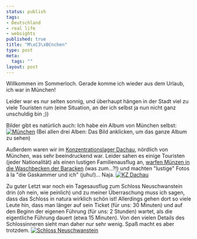 ```yaml
--- 
status: publish
tags: 
- Deutschland
- real life
- websights
published: true
title: "M\xC3\xBCnchen"
type: post
meta: 
  tags: ""
layout: post
---
```

Willkommen im Sommerloch. Gerade komme ich wieder aus dem Urlaub, ich war in München!

Leider war es nur selten sonnig, und überhaupt hängen in der Stadt viel zu viele Touristen rum (eine Situation, an der ich selbst ja nun nicht ganz unschuldig bin ;))

Bilder gibt es natürlich auch: Ich habe ein Album von München selbst:
<a href="http://www.ipernity.com/doc/fredw/album/27831"><img src='http://fredericiana.de/uploads/2007/08/muenchen.jpg' alt='München' /></a>
(Bei allen drei Alben: Das Bild anklicken, um das ganze Album zu sehen)

Außerdem waren wir im <a href="http://de.wikipedia.org/wiki/KZ_Dachau">Konzentrationslager Dachau</a>, nördlich von München, was sehr beeindruckend war. Leider sahen es einige Touristen (jeder Nationalität) als einen lustigen Familienausflug an, <a href="http://www.ipernity.com/doc/fredw/573964/in/album/27817">warfen Münzen in die Waschbecken der Baracken</a> (was zum...?!) und machten "lustige" Fotos à la "die Gaskammer und ich" (juhu!)... Naja.
<a href="http://www.ipernity.com/doc/fredw/album/27817"><img src='http://fredericiana.de/uploads/2007/08/kz-dachau.jpg' alt='KZ Dachau' /></a>

Zu guter Letzt war noch ein Tagesausflug zum Schloss Neuschwanstein drin (oh nein, wie peinlich) und zu meiner Überraschung muss ich sagen, dass das Schloss in natura wirklich schön ist! Allerdings gehen dort so viele Leute hin, dass man länger auf sein Ticket (für uns: 30 Minuten) und auf den Beginn der eigenen Führung (für uns: 2 Stunden) wartet, als die eigentliche Führung dauert (etwa 15 Minuten). Von den vielen Details des Schlossinneren sieht man daher nur sehr wenig. Spaß macht es aber trotzdem.
<a href="http://www.ipernity.com/doc/fredw/album/27819"><img src='http://fredericiana.de/uploads/2007/08/neuschwanstein.jpg' alt='Schloss Neuschwanstein' /></a>
